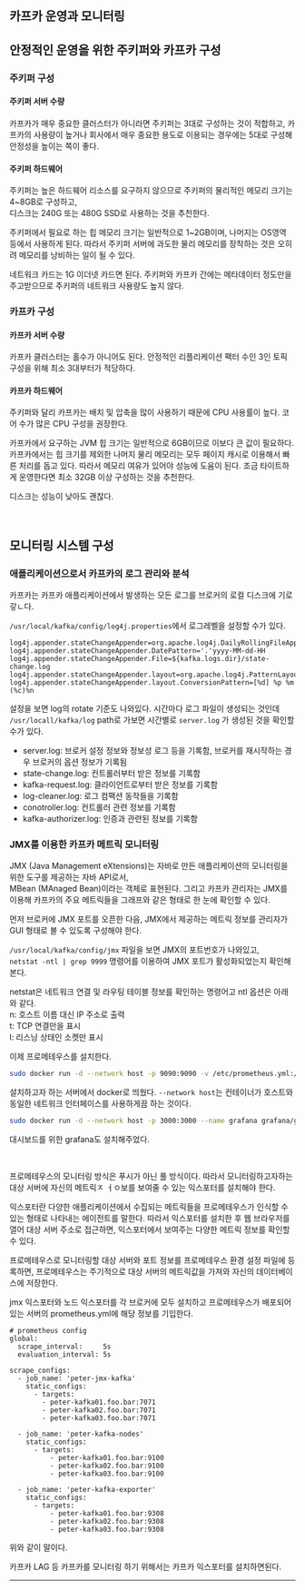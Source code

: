 ## 카프카 운영과 모니터링

## 안정적인 운영을 위한 주키퍼와 카프카 구성

### 주키퍼 구성

#### 주키퍼 서버 수량

카프카가 매우 중요한 클러스터가 아니라면 주키퍼는 3대로 구성하는 것이 적합하고, 카프카의 사용량이 높거나 회사에서 매우 중요한 용도로 이용되는 경우에는 5대로 구성해 안정성을 높이는 쪽이 좋다.  

#### 주키퍼 하드웨어

주키퍼는 높은 하드웨어 리소스를 요구하지 않으므로 주키퍼의 물리적인 메모리 크기는 4~8GB로 구성하고,  
디스크는 240G 또는 480G SSD로 사용하는 것을 추천한다.  

주키퍼에서 필요로 하는 힙 메모리 크기는 일반적으로 1~2GB이며, 나머지는 OS영역 등에서 사용하게 된다. 따라서 주키퍼 서버에 과도한 물리 메모리를 장착하는 것은 오히려 메모리를 낭비하는 일이 될 수 있다.  

네트워크 카드는 1G 이더넷 카드면 된다. 주키퍼와 카프카 간에는 메타데이터 정도만을 주고받으므로 주키퍼의 네트워크 사용량도 높지 않다.  

### 카프카 구성

#### 카프카 서버 수량

카프카 클러스터는 홀수가 아니어도 된다. 안정적인 리플리케이션 팩터 수인 3인 토픽 구성을 위해 최소 3대부터가 적당하다.  

#### 카프카 하드웨어

주키퍼와 달리 카프카는 배치 및 압축을 많이 사용하기 때문에 CPU 사용률이 높다. 코어 수가 많은 CPU 구성을 권장한다.  

카프카에서 요구하는 JVM 힙 크기는 일반적으로 6GB이므로 이보다 큰 값이 필요하다. 카프카에서는 힙 크기를 제외한 나머지 물리 메모리는 모두 페이지 캐시로 이용해서 빠른 처리를 돕고 있다. 따라서 메모리 여유가 있어야 성능에 도움이 된다. 조금 타이트하게 운영한다면 최소 32GB 이상 구성하는 것을 추천한다.  

디스크는 성능이 낮아도 괜찮다.  

<Br/>

## 모니터링 시스템 구성

### 애플리케이션으로서 카프카의 로그 관리와 분석

카프카는 카프카 애플리케이션에서 발생하는 모든 로그를 브로커의 로컬 디스크에 기로갛ㄴ다.  

``/usr/local/kafka/config/log4j.properties``에서 로그레벨을 설정할 수가 있다.  

```properties
log4j.appender.stateChangeAppender=org.apache.log4j.DailyRollingFileAppender
log4j.appender.stateChangeAppender.DatePattern='.'yyyy-MM-dd-HH
log4j.appender.stateChangeAppender.File=${kafka.logs.dir}/state-change.log
log4j.appender.stateChangeAppender.layout=org.apache.log4j.PatternLayout
log4j.appender.stateChangeAppender.layout.ConversionPattern=[%d] %p %m (%c)%n
```

설정을 보면 log의 rotate 기준도 나와있다. 시간마다 로그 파일이 생성되는 것인데 ``/usr/locall/kafka/log`` path로 가보면 시간별로 ``server.log`` 가 생성된 것을 확인할 수가 있다.  

* server.log: 브로커 설정 정보와 정보성 로그 등을 기록함, 브로커를 재시작하는 경우 브로커의 옵션 정보가 기록됨
* state-change.log: 컨트롤러부터 받은 정보를 기록함
* kafka-request.log: 클라이언트로부터 받은 정보를 기록함
* log-cleaner.log: 로그 컴팩션 동작들을 기록함
* conotroller.log: 컨트롤러 관련 정보를 기록함
* kafka-authorizer.log: 인증과 관련된 정보를 기록함

### JMX를 이용한 카프카 메트릭 모니터링

JMX (Java Management eXtensions)는 자바로 만든 애플리케이션의 모니터링을 위한 도구를 제공하는 자바 API로서,  
MBean (MAnaged Bean)이라는 객체로 표현된다. 그리고 카프카 관리자는 JMX를 이용해 카프카의 주요 메트릭들을 그래프와 같은 형태로 한 눈에 확인할 수 있다.  

먼저 브로커에 JMX 포트를 오픈한 다음, JMX에서 제공하는 메트릭 정보를 관리자가  GUI 형태로 볼 수 있도록 구성해야 한다.  

``/usr/local/kafka/config/jmx`` 파일을 보면 JMX의 포트번호가 나와있고,  
``netstat -ntl | grep 9999`` 명령어를 이용하여 JMX 포트가 활성화되었는지 확인해본다.  

netstat은 네트워크 연결 및 라우팅 테이블 정보를 확인하는 명령어고 ntl 옵션은 아래와 같다.  
n: 호스트 이름 대신 IP 주소로 출력  
t: TCP 연결만을 표시  
l: 리스닝 상태인 소켓만 표시  

이제 프로메테우스를 설치한다.  

```sh
sudo docker run -d --network host -p 9090:9090 -v /etc/prometheus.yml:/etc/prometheus.yml --name prometheus prom/prometheus
```

설치하고자 하는 서버에서 docker로 띄웠다. ``--network host``는 컨테이너가 호스트와 동일한 네트워크 인터페이스를 사용하게끔 하는 것이다.  

```sh
sudo docker run -d --network host -p 3000:3000 --name grafana grafana/grafana:7.3.7
```

대시보드를 위한 grafana도 설치해주었다.  

<br/>

프로메테우스의 모니터링 방식은 푸시가 아닌 풀 방식이다. 따라서 모니터링하고자하는 대상 서버에 자신의 메트릭ㅈ ㅓㅇ보를 보여줄 수 있는 익스포터를 설치해야 한다.  

익스포터란 다양한 애플리케이션에서 수집되는 메트릭들을 프로메테우스가 인식할 수 있는 형태로 나타내는 에이전트를 말한다. 따라서 익스포터를 설치한 후 웹 브라우저를 열어 대상 서버 주소로 접근하면, 익스포터에서 보여주는 다양한 메트릭 정보를 확인할 수 있다.  

프로메테우스로 모니터링할 대상 서버와 포트 정보를 프로메테우스 환경 설정 파일에 등록하면, 프로메테우스는 주기적으로 대상 서버의 메트릭값을 가져와 자신의 데이터베이스에 저장한다.  

jmx 익스포터와 노드 익스포터를 각 브로커에 모두 설치하고 프로메테우스가 배포되어있는 서버의 prometheus.yml에 해당 정보를 기입한다.  

```properties
# prometheus config
global:
  scrape_interval:     5s
  evaluation_interval: 5s

scrape_configs:
  - job_name: 'peter-jmx-kafka'
    static_configs:
      - targets:
        - peter-kafka01.foo.bar:7071
        - peter-kafka02.foo.bar:7071
        - peter-kafka03.foo.bar:7071

  - job_name: 'peter-kafka-nodes'
    static_configs:
      - targets:
          - peter-kafka01.foo.bar:9100
          - peter-kafka02.foo.bar:9100
          - peter-kafka03.foo.bar:9100

  - job_name: 'peter-kafka-exporter'
    static_configs:
      - targets:
          - peter-kafka01.foo.bar:9308
          - peter-kafka02.foo.bar:9308
          - peter-kafka03.foo.bar:9308
```

위와 같이 말이다.  

카프카 LAG 등 카프카를 모니터링 하기 위해서는 카프카 익스포터를 설치하면된다.  

---





